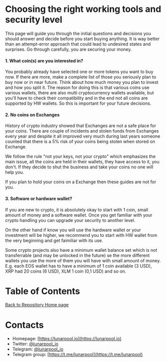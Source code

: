 # Choosing the right working tools and security level
This page will guide you through the initial questions and decisions you should answer and decide before you start buying anything. It is way better than an attempt-error approach that could lead to undesired states and surprises. Go through carefully, you are securing your money.

#### 1. What coin(s) are you interested in?

You probably already have selected one or more tokens you want to buy now. If there are more, make a complete list of those you seriously plan to buy now or in near future. Think about how much money you plan to invest and how you split it.
The reason for doing this is that various coins use various wallets, there are also multi cryptocurrency wallets available, but you'll have to check their compatibility and in the end not all coins are supported by HW wallets. So this is important for your future decisions.

#### 2. No coins on Exchanges

History of crypto industry showed that Exchanges are not a safe place for your coins. There are couple of incidents and stolen funds from Exchanges every year and despite it all improved very much during last years someone counted that there is a 5% risk of your coins being stolen when stored on Exchange.

We follow the rule "not your keys, not your crypto" which emphasizes the main issue, all the coins are held in their wallets, they have access to it, you don't. If they decide to shut the business and take your coins no one will help you.

If you plan to hold your coins on a Exchange then these guides are not for you.

#### 3. Software or hardware wallet?

If you are new to crypto, it is absolutely okay to start with 1 coin, small amount of money and a software wallet. Once you get familiar with your crypto handling you can upgrade your security to another level.

On the other hand if know you will use the hardware wallet or your investment will be higher, we recommend you to start with HW wallet from the very beginning and get faimiliar with its use.

Some crypto projects also have a minimum wallet balance set which is not transferrable (and may be unlocked in the future) se the more different wallets you use the more of them you will have with small amount of money. E.g. each EOS wallet has to have a minimum of 1 coin available (3 USD), XRP had 20 coins (6 USD), XLM 1 coin (0,1 USD) and so on.

# Table of Contents

[Back to Repository Home page](../README.md)

# Contacts

* Homepage: [https://lunarpool.io](https://lunarpool.io)
* Twitter: [@lunarpool_io](https://twitter.com/lunarpool_io)
* Telegram: [@lunarpool_io](https://t.me/lunarpool_io)
* Telegram group: [https://t.me/lunarpool](https://t.me/lunarpool)
